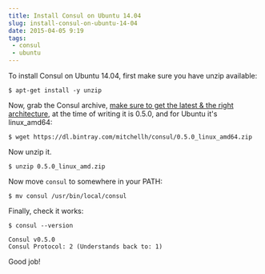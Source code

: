 ```yaml
---
title: Install Consul on Ubuntu 14.04
slug: install-consul-on-ubuntu-14-04
date: 2015-04-05 9:19
tags:
 - consul
 - ubuntu
---
```


To install Consul on Ubuntu 14.04, first make sure you have unzip available:

    $ apt-get install -y unzip
    
Now, grab the Consul archive, [make sure to get the latest & the right architecture](https://dl.bintray.com/mitchellh/consul/), at the time of writing it is 0.5.0, and for Ubuntu it's linux_amd64:

    $ wget https://dl.bintray.com/mitchellh/consul/0.5.0_linux_amd64.zip
    
Now unzip it.

    $ unzip 0.5.0_linux_amd.zip
    
Now move `consul` to somewhere in your PATH:

    $ mv consul /usr/bin/local/consul
    
Finally, check it works:

    $ consul --version
    
    Consul v0.5.0
    Consul Protocol: 2 (Understands back to: 1)
    
Good job!
